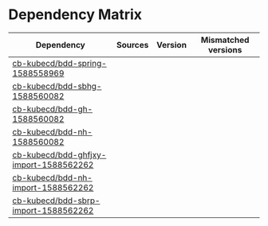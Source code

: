 # Dependency Matrix

Dependency | Sources | Version | Mismatched versions
---------- | ------- | ------- | -------------------
[cb-kubecd/bdd-spring-1588558969](https://github.com/cb-kubecd/bdd-spring-1588558969.git) |  | []() | 
[cb-kubecd/bdd-sbhg-1588560082](https://github.com/cb-kubecd/bdd-sbhg-1588560082.git) |  | []() | 
[cb-kubecd/bdd-gh-1588560082](https://github.com/cb-kubecd/bdd-gh-1588560082.git) |  | []() | 
[cb-kubecd/bdd-nh-1588560082](https://github.com/cb-kubecd/bdd-nh-1588560082.git) |  | []() | 
[cb-kubecd/bdd-ghfjxy-import-1588562262](https://github.com/cb-kubecd/bdd-ghfjxy-import-1588562262.git) |  | []() | 
[cb-kubecd/bdd-nh-import-1588562262](https://github.com/cb-kubecd/bdd-nh-import-1588562262.git) |  | []() | 
[cb-kubecd/bdd-sbrp-import-1588562262](https://github.com/cb-kubecd/bdd-sbrp-import-1588562262.git) |  | []() | 
